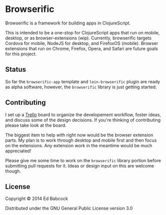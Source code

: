 # Browserific

Browserific is a framework for building apps in ClojureScript. 

This is intended to be a one-stop for ClojureScript apps that run
on mobile, desktop, or as browser-extensions (wip). Currently,
browserific targets Cordova for mobile, NodeJS for desktop, and
FirefoxOS (mobile). Browser extensions that run on Chrome, Firefox, 
Opera, and Safari are future goals for this project.


## Status

So far the `browserific-app` template and `lein-browserific` plugin are
ready as alpha software, however, the `browserific` library is just 
getting started.


## Contributing

I set up a [Trello](https://trello.com/b/hDlRgiHo/browserific) board
to organize the developement workflow, foster ideas, and discuss some of
the design decisions. If you're thinking of contributing please take
look at the board.

The biggest item to help with right now would be the browser extension
parts. My plan is to work through desktop and mobile first and then
focus on the extensions. Any extension work in the meantime would be
much appreciated! 

Please give me some time to work on the `browserific` library portion
before submitting pull requests for it. Ideas or design input on this
are welcome though.


## License

Copyright © 2014 Ed Babcock

Distributed under the GNU General Public License version 3.0
